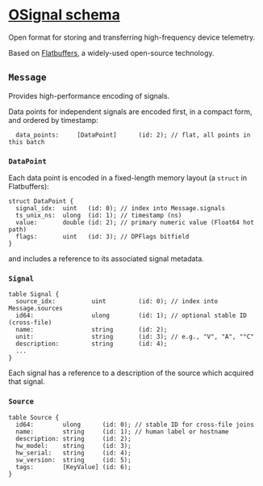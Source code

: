 # [OSignal schema](https://github.com/osignal/schema)
Open format for storing and transferring high-frequency device telemetry.

Based on [Flatbuffers](https://flatbuffers.dev/), a widely-used open-source technology.

## `Message`

Provides high-performance encoding of signals.
    
Data points for independent signals are encoded first, in a
compact form, and ordered by timestamp:

```
  data_points:     [DataPoint]      (id: 2); // flat, all points in this batch
```

### `DataPoint`
Each data point is encoded in a fixed-length memory layout (a `struct` in
Flatbuffers):

```
struct DataPoint {
  signal_idx:  uint   (id: 0); // index into Message.signals
  ts_unix_ns:  ulong  (id: 1); // timestamp (ns)
  value:       double (id: 2); // primary numeric value (Float64 hot path)
  flags:       uint   (id: 3); // DPFlags bitfield
}
```

and includes a reference to its associated signal metadata.

### `Signal`

```
table Signal {
  source_idx:          uint         (id: 0); // index into Message.sources
  id64:                ulong        (id: 1); // optional stable ID (cross-file)
  name:                string       (id: 2);
  unit:                string       (id: 3); // e.g., "V", "A", "°C"
  description:         string       (id: 4);
  ...
}
```

Each signal has a reference to a description of the source which
acquired that signal.

### `Source`
```
table Source {
  id64:        ulong      (id: 0); // stable ID for cross-file joins
  name:        string     (id: 1); // human label or hostname
  description: string     (id: 2);
  hw_model:    string     (id: 3);
  hw_serial:   string     (id: 4);
  sw_version:  string     (id: 5);
  tags:        [KeyValue] (id: 6);
}
```
